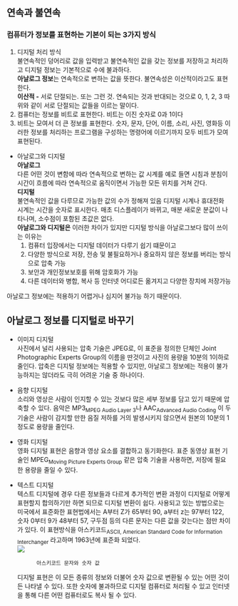## 연속과 불연속
### 컴퓨터가 정보를 표현하는 기본이 되는 3가지 방식
1. 디지털 처리 방식  
불연속적인 덩어리로 값을 입력받고 불연속적인 값을 갖는 정보를 저장하고 처리하고 디지털 정보는 기본적으로 수에 불과하다.  
**아날로그 정보**는 연속적으로 변하는 값을 뜻한다.
불연속성은 이산적이라고도 표현한다.  
**이산적 -** 서로 단절되는. 또는 그런 것. 연속되는 것과 반대되는 것으로 0, 1, 2, 3 따위와 같이 서로 단절되는 값들을 이르는 말이다.  
2. 컴퓨터는 정보를 비트로 표현한다. 비트는 이진 숫자로 0과 1이다  
3. 비트는 모여서 더 큰 정보를 표현한다. 숫자, 문자, 단어, 이름, 소리, 사진, 영화등 이러한 정보를 처리하는 프로그램을 구성하는 명령어에 이르기까지 모두 비트가 모여 표현된다.
- 아날로그와 디지털  
**아날로그**  
다른 어떤 것이 변함에 따라 연속적으로 변하는 값
시계를 예로 들면 시침과 분침이 시간이 흐름에 따라 연속적으로 움직이면서 가능한 모든 위치를 거쳐 간다.  
**디지털**  
불연속적인 값을 다루므로 가능한 값의 수가 정해져 있음
디지털 시계나 휴대전화 시계는 시간을 숫자로 표시한다. 매초 디스플레이가 바뀌고, 매분 새로운 분값이 나타나며, 소수점이 포함된 초값은 없다.  
**아날로그와 디지털은** 이러한 차이가 있지만 디지털 방식을 아날로그보다 많이 쓰이는 이유는  
    1. 컴퓨터 입장에서는 디지털 데이터가 다루기 쉽기 떄문이고 
    2. 다양한 방식으로 저장, 전송 및 불필요하거나 중요하지 않은 정보를 버리는
        방식으로 압축 가능
    3. 보안과 개인정보보호를 위해 암호화가 가능
    4. 다른 데이터와 병합, 복사 등 인터넷 어디로든 옮겨지고 다양한 장치에 저장가능  

아날로그 정보에는 적용하기 어렵거나 심지어 불가능 하기 때문이다.  

## 아날로그 정보를 디지털로 바꾸기  
- 이미지 디지털  
사진에서 널리 사용되는 압축 기술은 JPEG로, 이 표준을 정의한 단체인 Joint Photographic Experts Group의 이름을 딴것이고 사진의 용량을 10분의 1이하로 줄인다. 압축은 디지털 정보에는 적용할 수 있지만, 아날로그 정보에는 적용이 불가능하지는 않더라도 극히 어려운 기술 중 하나이다.  
- 음향 디지털  
소리와 영상은 사람이 인지할 수 있는 것보다 많은 세부 정보를 담고 있기 때문에 압축할 수 있다. 음악은 MP3<sub>MPEG Audio Layer 3</sub>나 AAC<sub>Advanced Audio Coding</sub> 이 두 기술은 사람이 감지할 만한 음질 저하를 거의 발생시키지 않으면서 원본의 10분의 1정도로 용량을 줄인다.
- 영화 디지털  
영화 디지털 표현은 음향과 영상 요소를 결합하고 동기화한다. 표준 동영상 표현 기술인 MPEG<sub>Moving Picture Experts Group</sub> 같은 압축 기술을 사용하면, 저장에 필요한 용량을 줄일 수 있다.  
- 텍스트 디지털  
텍스트 디지털에 경우 다른 정보들과 다르게 추가적인 변환 과정이 디지털로 어떻게 표현할지 합의하기만 하면 되므로 디지털 변환이 쉽다.
사용되고 있는 방법으로는 미국에서 표준화한 표현법에서는 A부터 Z가 65부터 90, a부터 z는 97부터 122, 숫자 0부터 9가 48부터 57, 구두점 등의 다른 문자는 다른 값을 갖는다는 점만 차이가 있다. 이 표현방식을 아스키코드<sub>ASCII, American Standard Code for Information Interchanger</sub> 라고하며 1963년에 표준화 되었다.  
    <img src=https://t1.daumcdn.net/cfile/tistory/992B0A405B7A81F41C>  
            
            아스키코드 문자와 숫자 값  

    디지털 표현은 이 모든 종류의 정보와 더불어 숫자 값으로 변환될 수 있는 어떤 것이든 나타낼 수 있다. 또한 숫자에 불과하므로 디지털 컴퓨터로 처리될 수 있고 인터넷을 통해 다른 어떤 컴퓨터로도 복사 될 수 있다.
